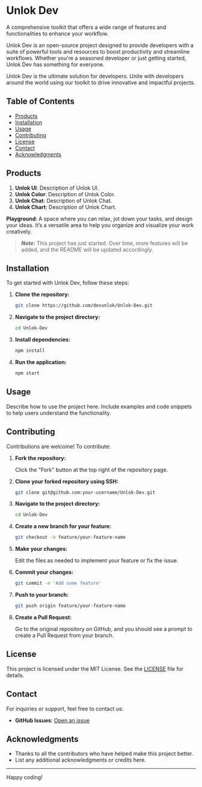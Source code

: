 # Unlok Dev
 A comprehensive toolkit that offers a wide range of features and functionalities to enhance your workflow.


Unlok Dev is an open-source project designed to provide developers with a suite of powerful tools and resources to boost productivity and streamline workflows. Whether you're a seasoned developer or just getting started, Unlok Dev has something for everyone.

Unlok Dev is the ultimate solution for developers. Unite with developers around the world using our toolkit to drive innovative and impactful projects.

## Table of Contents

- [Products](#products)
- [Installation](#installation)
- [Usage](#usage)
- [Contributing](#contributing)
- [License](#license)
- [Contact](#contact)
- [Acknowledgments](#acknowledgments)

## Products

1. **Unlok UI**: Description of Unlok UI.
2. **Unlok Color**: Description of Unlok Color.
3. **Unlok Chat**: Description of Unlok Chat.
4. **Unlok Chart**: Description of Unlok Chart.

**Playground**: A space where you can relax, jot down your tasks, and design your ideas. It’s a versatile area to help you organize and visualize your work creatively.

> **_Note:_** This project has just started. Over time, more features will be added, and the README will be updated accordingly.

## Installation

To get started with Unlok Dev, follow these steps:

1. **Clone the repository:**

    ```bash
    git clone https://github.com/devunlok/Unlok-Dev.git
    ```

2. **Navigate to the project directory:**

    ```bash
    cd Unlok-Dev
    ```

3. **Install dependencies:**

    ```bash
    npm install
    ```

4. **Run the application:**

    ```bash
    npm start
    ```

## Usage

Describe how to use the project here. Include examples and code snippets to help users understand the functionality.

## Contributing

Contributions are welcome! To contribute:

1. **Fork the repository:**
   
   Click the "Fork" button at the top right of the repository page.

2. **Clone your forked repository using SSH:**

    ```bash
    git clone git@github.com:your-username/Unlok-Dev.git
    ```

3. **Navigate to the project directory:**

    ```bash
    cd Unlok-Dev
    ```

4. **Create a new branch for your feature:**

    ```bash
    git checkout -b feature/your-feature-name
    ```

5. **Make your changes:**

    Edit the files as needed to implement your feature or fix the issue.

6. **Commit your changes:**

    ```bash
    git commit -m 'Add some feature'
    ```

7. **Push to your branch:**

    ```bash
    git push origin feature/your-feature-name
    ```

8. **Create a Pull Request:**

    Go to the original repository on GitHub, and you should see a prompt to create a Pull Request from your branch.

## License

This project is licensed under the MIT License. See the [LICENSE](LICENSE) file for details.

## Contact

For inquiries or support, feel free to contact us:

- **GitHub Issues**: [Open an issue](https://github.com/devunlok/Unlok-Dev/issues)

## Acknowledgments

- Thanks to all the contributors who have helped make this project better.
- List any additional acknowledgments or credits here.

---

Happy coding!
